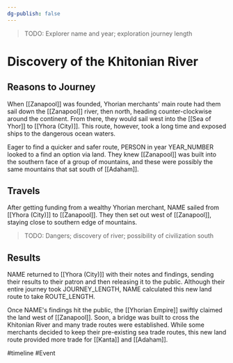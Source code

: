 ```yaml
---
dg-publish: false
---
```


> TODO: Explorer name and year; exploration journey length

<span 
	  class='ob-timelines' 
	  data-date='1000-00-00-00' 
	  data-title='Discovery of the Khitonian River' 
	  data-class='orange' 
	  data-type='range' 
	  data-end='1000-00-00-00'> 
</span>

# Discovery of the Khitonian River
## Reasons to Journey 
When [[Zanapool]] was founded, Yhorian merchants' main route had them sail down the [[Zanapool]] river, then north, heading counter-clockwise around the continent. From there, they would sail west into the [[Sea of Yhor]] to [[Yhora (City)]]. This route, however, took a long time and exposed ships to the dangerous ocean waters. 

Eager to find a quicker and safer route, PERSON in year YEAR_NUMBER looked to a find an option via land. They knew [[Zanapool]] was built into the southern face of a group of mountains, and these were possibly the same mountains that sat south of [[Adaham]]. 

## Travels
After getting funding from a wealthy Yhorian merchant, NAME sailed from [[Yhora (City)]] to [[Zanapool]]. They then set out west of [[Zanapool]], staying close to southern edge of mountains. 

> TODO: Dangers; discovery of river; possibility of civilization south

## Results
NAME returned to [[Yhora (City)]] with their notes and findings, sending their results to their patron and then releasing it to the public. Although their entire journey took JOURNEY_LENGTH, NAME calculated this new land route to take ROUTE_LENGTH. 

Once NAME's findings hit the public, the [[Yhorian Empire]] swiftly claimed the land west of [[Zanapool]]. Soon, a bridge was built to cross the Khitonian River and many trade routes were established. While some merchants decided to keep their pre-existing sea trade routes, this new land route provided more trade for [[Kanta]] and [[Adaham]]. 

#timeline #Event
